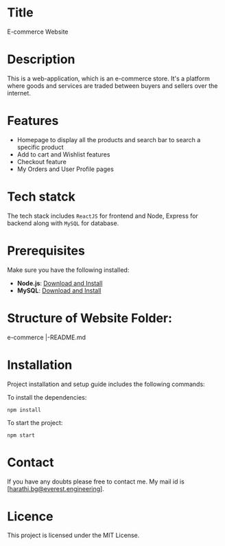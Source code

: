 # Title
E-commerce Website

# Description
This is a web-application, which is an e-commerce store. It's a platform where goods and services are traded between buyers and sellers over the internet.

# Features
- Homepage to display all the products and search bar to search a specific product
- Add to cart and Wishlist features
- Checkout feature
- My Orders and User Profile pages

# Tech statck
The tech stack includes `ReactJS` for frontend and Node, Express for backend along with `MySQL` for database.

# Prerequisites
Make sure you have the following installed:
- **Node.js**: [Download and Install](https://nodejs.org/)
- **MySQL**: [Download and Install](https://www.mysql.com/)

# Structure of Website Folder:

e-commerce
|-README.md


# Installation

Project installation and setup guide includes the following commands:

To install the dependencies:
```
npm install
```
To start the project:
```
npm start
```
# Contact
If you have any doubts please free to contact me. My mail id is [harathi.bg@everest.engineering].

# Licence
This project is licensed under the MIT License.

